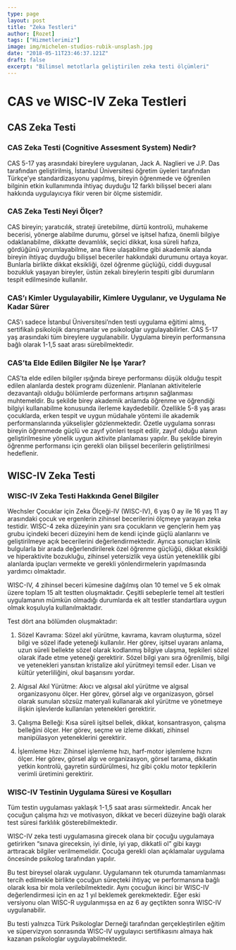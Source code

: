 ```yaml
---
type: page
layout: post
title: "Zeka Testleri"
author: [Rozet]
tags: ["Hizmetlerimiz"]
image: img/michelen-studios-rubik-unsplash.jpg
date: "2018-05-11T23:46:37.121Z"
draft: false
excerpt: "Bilimsel metotlarla geliştirilen zeka testi ölçümleri"
---
```


# CAS ve WISC-IV Zeka Testleri

## CAS Zeka Testi

### CAS Zeka Testi (Cognitive Assesment System) Nedir?

CAS 5-17 yaş arasındaki bireylere uygulanan, Jack A. Naglieri ve J.P. Das tarafından geliştirilmiş, İstanbul Üniversitesi öğretim üyeleri tarafından Türkçe’ye standardizasyonu yapılmış, bireyin öğrenmede ve öğrenilen bilginin etkin kullanımında ihtiyaç duyduğu 12 farklı bilişsel beceri alanı hakkında uygulayıcıya fikir veren bir ölçme sistemidir.


### CAS Zeka Testi Neyi Ölçer?

CAS bireyin; yaratıcılık, strateji üretebilme, dürtü kontrolü, muhakeme becerisi, yönerge alabilme durumu, görsel ve işitsel hafıza, önemli bilgiye odaklanabilme, dikkatte devamlılık, seçici dikkat, kısa süreli hafıza, gördüğünü yorumlayabilme, ana fikre ulaşabilme gibi akademik alanda bireyin ihtiyaç duyduğu bilişsel beceriler hakkındaki durumunu ortaya koyar. Bunlarla birlikte  dikkat eksikliği, özel öğrenme güçlüğü, ciddi duygusal bozukluk yaşayan bireyler, üstün zekalı bireylerin tespiti gibi durumların tespit edilmesinde kullanılır.


### CAS’ı Kimler Uygulayabilir, Kimlere Uygulanır, ve Uygulama Ne Kadar Sürer

CAS’ı sadece İstanbul Üniversitesi’nden testi uygulama eğitimi almış, sertifikalı psikolojik danışmanlar ve psikologlar uygulayabilirler.
CAS 5-17 yaş arasındaki tüm bireylere uygulanabilir.
Uygulama bireyin performansına bağlı olarak 1-1,5 saat arası sürebilmektedir.


### CAS’ta Elde Edilen Bilgiler Ne İşe Yarar?

CAS’ta elde edilen bilgiler ışığında bireye performansı düşük olduğu tespit edilen alanlarda destek programı düzenlenir. Planlanan aktivitelerle dezavantajlı olduğu bölümlerde performans artışının sağlanması muhtemeldir. Bu şekilde birey akademik anlamda öğrenme ve öğrendiği bilgiyi kullanabilme konusunda ilerleme kaydedebilir. Özellikle 5-8 yaş arası çocuklarda, erken tespit ve uygun müdahale yöntemi ile akademik performanslarında yükselişler gözlenmektedir. Özetle uygulama sonrası bireyin öğrenmede güçlü ve zayıf yönleri tespit edilir, zayıf olduğu alanın geliştirilmesine yönelik uygun aktivite planlaması yapılır. Bu şekilde bireyin öğrenme performansı için gerekli olan bilişsel becerilerin geliştirilmesi hedeflenir.


## WISC-IV Zeka Testi

### WISC-IV Zeka Testi Hakkında Genel Bilgiler

Wechsler Çocuklar için Zeka Ölçeği-IV (WISC-IV), 6 yaş 0 ay ile 16 yaş 11 ay arasındaki çocuk ve ergenlerin zihinsel becerilerini ölçmeye yarayan zeka testidir. WISC-4 zeka düzeyinin yanı sıra çocukların ve gençlerin hem yaş grubu içindeki beceri düzeyini hem de kendi içinde güçlü alanlarını ve geliştirilmeye açık becerilerini değerlendirmektedir. Ayrıca sonuçları klinik bulgularla bir arada değerlendirilerek özel öğrenme güçlüğü, dikkat eksikliği ve hiperaktivite bozukluğu, zihinsel yetersizlik veya üstün yeteneklilik gibi alanlarda ipuçları vermekte ve gerekli yönlendirmelerin yapılmasında yardımcı olmaktadır.

WISC-IV, 4 zihinsel beceri kümesine dağılmış olan 10 temel ve 5 ek olmak üzere toplam 15 alt testten oluşmaktadır. Çeşitli sebeplerle temel alt testleri uygulamanın mümkün olmadığı durumlarda ek alt testler standartlara uygun olmak koşuluyla kullanılmaktadır.

Test dört ana bölümden oluşmaktadır:

1. Sözel Kavrama: Sözel akıl yürütme, kavrama, kavram oluşturma, sözel bilgi ve sözel ifade yeteneği kullanılır. Her görev, işitsel uyaranı anlama, uzun süreli bellekte sözel olarak kodlanmış bilgiye ulaşma, tepkileri sözel olarak ifade etme yeteneği gerektirir. Sözel bilgi yanı sıra öğrenilmiş, bilgi ve yetenekleri yansıtan kristalize akıl yürütmeyi temsil eder. Lisan ve kültür yeterliliğini, okul başarısını yordar.

2. Algısal Akıl Yürütme:  Akıcı ve algısal akıl yürütme ve algısal organizasyonu ölçer. Her görev, görsel algı ve organizasyon, görsel olarak sunulan sözsüz materyali kullanarak akıl yürütme ve yönetmeye ilişkin işlevlerde kullanılan yetenekleri gerektirir.

3. Çalışma Belleği: Kısa süreli işitsel bellek, dikkat, konsantrasyon, çalışma belleğini ölçer. Her görev, seçme ve izleme dikkati, zihinsel manipülasyon yeteneklerini gerektirir.

4. İşlemleme Hızı: Zihinsel işlemleme hızı, harf-motor işlemleme hızını ölçer. Her görev, görsel algı ve organizasyon, görsel tarama, dikkatin yetkin kontrolü, gayretin sürdürülmesi, hız gibi çoklu motor tepkilerin verimli üretimini gerektirir.


### WISC-IV Testinin Uygulama Süresi ve Koşulları

Tüm testin uygulaması yaklaşık 1-1,5 saat arası sürmektedir. Ancak her çocuğun çalışma hızı ve motivasyon, dikkat ve beceri  düzeyine bağlı olarak test süresi farklılık gösterebilmektedir.

WISC-IV zeka testi uygulamasına girecek olana bir çocuğu uygulamaya getirirken “sınava gireceksin, iyi dinle, iyi yap, dikkatli ol” gibi kaygı arttıracak bilgiler verilmemelidir. Çocuğa gerekli olan açıklamalar uygulama öncesinde psikolog tarafından yapılır.

Bu test bireysel olarak uygulanır.  Uygulamanın tek oturumda tamamlanması tercih edilmekle birlikte çocuğun süreçteki ihtiyaç ve performansına bağlı olarak kısa bir mola verilebilmektedir. Aynı çocuğun ikinci bir WISC-IV değerlendirmesi için en az 1 yıl beklemek gerekmektedir. Eğer eski versiyonu olan WISC-R uygulanmışsa en az 6 ay geçtikten sonra WISC-IV uygulanabilir.

Bu testi yalnızca Türk Psikologlar Derneği tarafından gerçekleştirilen eğitim ve süpervizyon sonrasında WISC-IV uygulayıcı sertifikasını almaya hak kazanan psikologlar uygulayabilmektedir.